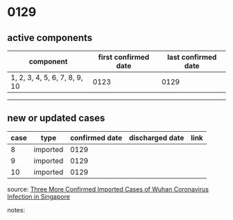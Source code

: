 # 0129

## active components

| component | first confirmed date | last confirmed date |
| - | - | - |
| 1, 2, 3, 4, 5, 6, 7, 8, 9, 10 | 0123 | 0129 |

---

## new or updated cases

| case | type | confirmed date | discharged date | link
| - | - | - | - | - |
| 8 | imported | 0129 |
| 9 | imported | 0129 |
| 10 | imported | 0129 |

source: [Three More Confirmed Imported Cases of Wuhan Coronavirus Infection in Singapore](https://www.moh.gov.sg/news-highlights/details/three-more-confirmed-imported-cases-of-wuhan-coronavirus-infection-in-singapore)

notes:

